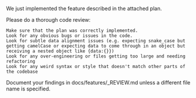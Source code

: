 We just implemented the feature described in the attached plan.

Please do a thorough code review:

    Make sure that the plan was correctly implemented.
    Look for any obvious bugs or issues in the code.
    Look for subtle data alignment issues (e.g. expecting snake_case but getting camelCase or expecting data to come through in an object but receiving a nested object like {data:{}})
    Look for any over-engineering or files getting too large and needing refactoring
    Look for any weird syntax or style that doesn't match other parts of the codebase

Document your findings in docs/features/_REVIEW.md unless a different file name is specified.
